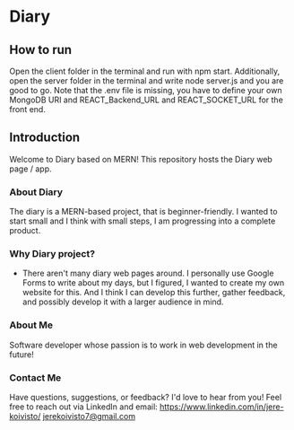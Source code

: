 # Diary

## How to run

Open the client folder in the terminal and run with npm start. Additionally, open the server folder in the terminal and write node server.js and you are good to go. Note that the .env file is missing, you have to define your own MongoDB URI and REACT_Backend_URL and REACT_SOCKET_URL for the front end.

## Introduction

Welcome to Diary based on MERN! This repository hosts the Diary web page / app.

### About Diary

The diary is a MERN-based project, that is beginner-friendly. I wanted to start small and I think with small steps, I am progressing into a complete product.

### Why Diary project?

- There aren't many diary web pages around. I personally use Google Forms to write about my days, but I figured, I wanted to create my own website for this. And I think I can develop this further, gather feedback, and possibly develop it with a larger audience in mind.


### About Me

Software developer whose passion is to work in web development in the future!

### Contact Me

Have questions, suggestions, or feedback? I'd love to hear from you! Feel free to reach out via LinkedIn and email:
https://www.linkedin.com/in/jere-koivisto/
jerekoivisto7@gmail.com
